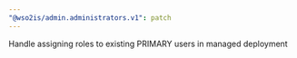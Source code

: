 ```yaml
---
"@wso2is/admin.administrators.v1": patch
---
```


Handle assigning roles to existing PRIMARY users in managed deployment
